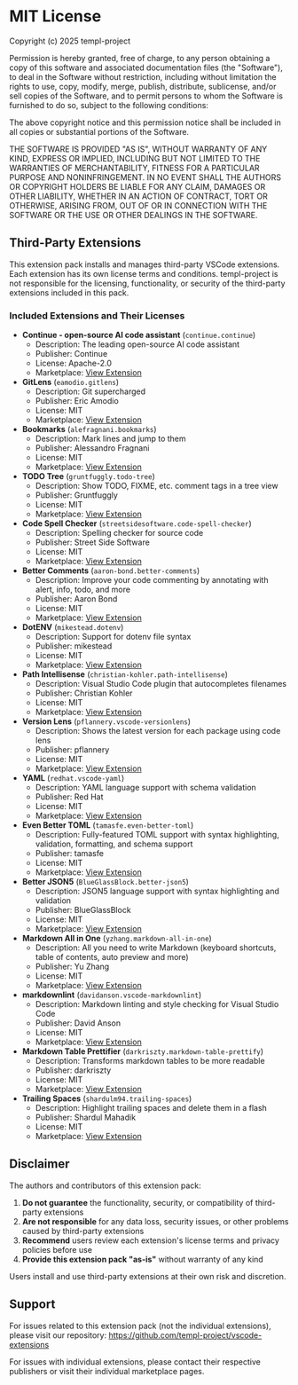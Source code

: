 # MIT License

Copyright (c) 2025 templ-project

Permission is hereby granted, free of charge, to any person obtaining a copy
of this software and associated documentation files (the "Software"), to deal
in the Software without restriction, including without limitation the rights
to use, copy, modify, merge, publish, distribute, sublicense, and/or sell
copies of the Software, and to permit persons to whom the Software is
furnished to do so, subject to the following conditions:

The above copyright notice and this permission notice shall be included in all
copies or substantial portions of the Software.

THE SOFTWARE IS PROVIDED "AS IS", WITHOUT WARRANTY OF ANY KIND, EXPRESS OR
IMPLIED, INCLUDING BUT NOT LIMITED TO THE WARRANTIES OF MERCHANTABILITY,
FITNESS FOR A PARTICULAR PURPOSE AND NONINFRINGEMENT. IN NO EVENT SHALL THE
AUTHORS OR COPYRIGHT HOLDERS BE LIABLE FOR ANY CLAIM, DAMAGES OR OTHER
LIABILITY, WHETHER IN AN ACTION OF CONTRACT, TORT OR OTHERWISE, ARISING FROM,
OUT OF OR IN CONNECTION WITH THE SOFTWARE OR THE USE OR OTHER DEALINGS IN THE
SOFTWARE.

## Third-Party Extensions

This extension pack installs and manages third-party VSCode extensions. Each extension has its own license terms and conditions. templ-project is not responsible for the licensing, functionality, or security of the third-party extensions included in this pack.

### Included Extensions and Their Licenses

- **Continue - open-source AI code assistant** (`continue.continue`)
  - Description: The leading open-source AI code assistant
  - Publisher: Continue
  - License: Apache-2.0
  - Marketplace: [View Extension](https://open-vsx.org/extension/Continue/continue)
- **GitLens** (`eamodio.gitlens`)
  - Description: Git supercharged
  - Publisher: Eric Amodio
  - License: MIT
  - Marketplace: [View Extension](https://open-vsx.org/extension/eamodio/gitlens)
- **Bookmarks** (`alefragnani.bookmarks`)
  - Description: Mark lines and jump to them
  - Publisher: Alessandro Fragnani
  - License: MIT
  - Marketplace: [View Extension](https://marketplace.visualstudio.com/items?itemName=alefragnani.bookmarks)
- **TODO Tree** (`gruntfuggly.todo-tree`)
  - Description: Show TODO, FIXME, etc. comment tags in a tree view
  - Publisher: Gruntfuggly
  - License: MIT
  - Marketplace: [View Extension](https://marketplace.visualstudio.com/items?itemName=gruntfuggly.todo-tree)
- **Code Spell Checker** (`streetsidesoftware.code-spell-checker`)
  - Description: Spelling checker for source code
  - Publisher: Street Side Software
  - License: MIT
  - Marketplace: [View Extension](https://marketplace.visualstudio.com/items?itemName=streetsidesoftware.code-spell-checker)
- **Better Comments** (`aaron-bond.better-comments`)
  - Description: Improve your code commenting by annotating with alert, info, todo, and more
  - Publisher: Aaron Bond
  - License: MIT
  - Marketplace: [View Extension](https://marketplace.visualstudio.com/items?itemName=aaron-bond.better-comments)
- **DotENV** (`mikestead.dotenv`)
  - Description: Support for dotenv file syntax
  - Publisher: mikestead
  - License: MIT
  - Marketplace: [View Extension](https://open-vsx.org/extension/mikestead/dotenv)
- **Path Intellisense** (`christian-kohler.path-intellisense`)
  - Description: Visual Studio Code plugin that autocompletes filenames
  - Publisher: Christian Kohler
  - License: MIT
  - Marketplace: [View Extension](https://open-vsx.org/extension/christian-kohler/path-intellisense)
- **Version Lens** (`pflannery.vscode-versionlens`)
  - Description: Shows the latest version for each package using code lens
  - Publisher: pflannery
  - License: MIT
  - Marketplace: [View Extension](https://open-vsx.org/extension/pflannery/vscode-versionlens)
- **YAML** (`redhat.vscode-yaml`)
  - Description: YAML language support with schema validation
  - Publisher: Red Hat
  - License: MIT
  - Marketplace: [View Extension](https://marketplace.visualstudio.com/items?itemName=redhat.vscode-yaml)
- **Even Better TOML** (`tamasfe.even-better-toml`)
  - Description: Fully-featured TOML support with syntax highlighting, validation, formatting, and schema support
  - Publisher: tamasfe
  - License: MIT
  - Marketplace: [View Extension](https://open-vsx.org/extension/tamasfe/even-better-toml)
- **Better JSON5** (`BlueGlassBlock.better-json5`)
  - Description: JSON5 language support with syntax highlighting and validation
  - Publisher: BlueGlassBlock
  - License: MIT
  - Marketplace: [View Extension](https://open-vsx.org/extension/BlueGlassBlock/better-json5)
- **Markdown All in One** (`yzhang.markdown-all-in-one`)
  - Description: All you need to write Markdown (keyboard shortcuts, table of contents, auto preview and more)
  - Publisher: Yu Zhang
  - License: MIT
  - Marketplace: [View Extension](https://marketplace.visualstudio.com/items?itemName=yzhang.markdown-all-in-one)
- **markdownlint** (`davidanson.vscode-markdownlint`)
  - Description: Markdown linting and style checking for Visual Studio Code
  - Publisher: David Anson
  - License: MIT
  - Marketplace: [View Extension](https://marketplace.visualstudio.com/items?itemName=davidanson.vscode-markdownlint)
- **Markdown Table Prettifier** (`darkriszty.markdown-table-prettify`)
  - Description: Transforms markdown tables to be more readable
  - Publisher: darkriszty
  - License: MIT
  - Marketplace: [View Extension](https://marketplace.visualstudio.com/items?itemName=darkriszty.markdown-table-prettify)
- **Trailing Spaces** (`shardulm94.trailing-spaces`)
  - Description: Highlight trailing spaces and delete them in a flash
  - Publisher: Shardul Mahadik
  - License: MIT
  - Marketplace: [View Extension](https://open-vsx.org/extension/shardulm94/trailing-spaces)

## Disclaimer

The authors and contributors of this extension pack:

1. **Do not guarantee** the functionality, security, or compatibility of third-party extensions
2. **Are not responsible** for any data loss, security issues, or other problems caused by third-party extensions
3. **Recommend** users review each extension's license terms and privacy policies before use
4. **Provide this extension pack "as-is"** without warranty of any kind

Users install and use third-party extensions at their own risk and discretion.

## Support

For issues related to this extension pack (not the individual extensions), please visit our repository:
https://github.com/templ-project/vscode-extensions

For issues with individual extensions, please contact their respective publishers or visit their individual marketplace pages.
